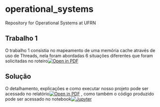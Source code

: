 # operational_systems
Repository for Operational Systems at UFRN

## Trabalho 1
O trabalho 1 consistia no mapeamento de uma memória cache através de uso de Threads, nela foram abordadas 6 situações diferentes que foram solicitadas no roteiro[![Open in PDF](https://img.shields.io/badge/-PDF-EC1C24?style=flat-square&logo=adobeacrobatreader)](https://github.com/TeophiloVitor/operational_systems/blob/main/tarefa_threads.pdf)
## Solução
O detalhamento, explicações e como executar nosso projeto pode ser acessado no relatório[![Open in PDF](https://img.shields.io/badge/-PDF-EC1C24?style=flat-square&logo=adobeacrobatreader)](https://github.com/TeophiloVitor/operational_systems/blob/main/Trabalho_1_SO_Threads.pdf)
, como também o código produzido pode ser acessado no notebook[![Jupyter](https://img.shields.io/badge/-Notebook-191A1B?style=flat-square&logo=jupyter)](https://github.com/TeophiloVitor/operational_systems/blob/main/SO_U1_Threads.ipynb)
